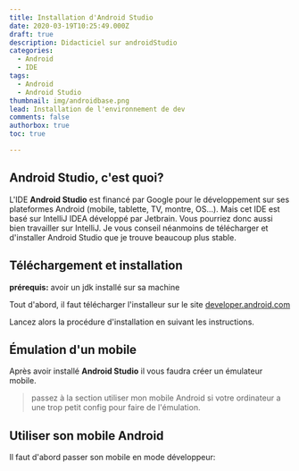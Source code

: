 ```yaml
---
title: Installation d'Android Studio
date: 2020-03-19T10:25:49.000Z
draft: true
description: Didacticiel sur androidStudio
categories:
  - Android
  - IDE
tags:
  - Android
  - Android Studio
thumbnail: img/androidbase.png
lead: Installation de l'environnement de dev
comments: false
authorbox: true
toc: true

---
```

## Android Studio, c'est quoi?

L'IDE **Android Studio** est financé par Google pour le développement sur ses plateformes Android (mobile, tablette, TV, montre, OS...). Mais cet IDE est basé sur IntelliJ IDEA développé par Jetbrain. Vous pourriez donc aussi bien travailler sur IntelliJ. Je vous conseil néanmoins de télécharger et d'installer Android Studio que je trouve beaucoup plus stable.

## Téléchargement et installation

**prérequis:** avoir un jdk installé sur sa machine

Tout d'abord, il faut télécharger l'installeur sur le site [developer.android.com](https://developer.android.com/studio)

Lancez alors la procédure d'installation en suivant les instructions.



## Émulation d'un mobile

Après avoir installé **Android Studio** il vous faudra créer un émulateur mobile.

> passez à la section utiliser mon mobile Android si votre ordinateur a une trop petit config pour faire de l'émulation.

## Utiliser son mobile Android

Il faut d'abord passer son mobile en mode développeur:

